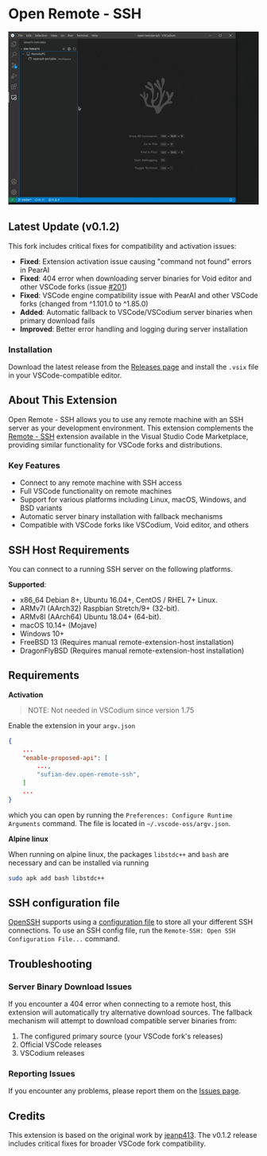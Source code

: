 # Open Remote - SSH

![Open Remote SSH](https://raw.githubusercontent.com/sufianWG/open-remote-ssh/master/docs/images/open-remote-ssh.gif)

## Latest Update (v0.1.2)

This fork includes critical fixes for compatibility and activation issues:
- **Fixed**: Extension activation issue causing "command not found" errors in PearAI
- **Fixed**: 404 error when downloading server binaries for Void editor and other VSCode forks (issue [#201](https://github.com/jeanp413/open-remote-ssh/issues/201))
- **Fixed**: VSCode engine compatibility issue with PearAI and other VSCode forks (changed from ^1.101.0 to ^1.85.0)
- **Added**: Automatic fallback to VSCode/VSCodium server binaries when primary download fails
- **Improved**: Better error handling and logging during server installation

### Installation

Download the latest release from the [Releases page](https://github.com/sufianWG/open-remote-ssh/releases) and install the `.vsix` file in your VSCode-compatible editor.

## About This Extension

Open Remote - SSH allows you to use any remote machine with an SSH server as your development environment. This extension complements the [Remote - SSH](https://marketplace.visualstudio.com/items?itemName=ms-vscode-remote.remote-ssh) extension available in the Visual Studio Code Marketplace, providing similar functionality for VSCode forks and distributions.

### Key Features

- Connect to any remote machine with SSH access
- Full VSCode functionality on remote machines
- Support for various platforms including Linux, macOS, Windows, and BSD variants
- Automatic server binary installation with fallback mechanisms
- Compatible with VSCode forks like VSCodium, Void editor, and others

## SSH Host Requirements
You can connect to a running SSH server on the following platforms.

**Supported**:

- x86_64 Debian 8+, Ubuntu 16.04+, CentOS / RHEL 7+ Linux.
- ARMv7l (AArch32) Raspbian Stretch/9+ (32-bit).
- ARMv8l (AArch64) Ubuntu 18.04+ (64-bit).
- macOS 10.14+ (Mojave)
- Windows 10+
- FreeBSD 13 (Requires manual remote-extension-host installation)
- DragonFlyBSD (Requires manual remote-extension-host installation)

## Requirements

**Activation**

> NOTE: Not needed in VSCodium since version 1.75

Enable the extension in your `argv.json`


```json
{
    ...
    "enable-proposed-api": [
        ...,
        "sufian-dev.open-remote-ssh",
    ]
    ...
}
```
which you can open by running the `Preferences: Configure Runtime Arguments` command.
The file is located in `~/.vscode-oss/argv.json`.

**Alpine linux**

When running on alpine linux, the packages `libstdc++` and `bash` are necessary and can be installed via
running
```bash
sudo apk add bash libstdc++
```

## SSH configuration file

[OpenSSH](https://www.openssh.com/) supports using a [configuration file](https://linuxize.com/post/using-the-ssh-config-file/) to store all your different SSH connections. To use an SSH config file, run the `Remote-SSH: Open SSH Configuration File...` command.

## Troubleshooting

### Server Binary Download Issues

If you encounter a 404 error when connecting to a remote host, this extension will automatically try alternative download sources. The fallback mechanism will attempt to download compatible server binaries from:
1. The configured primary source (your VSCode fork's releases)
2. Official VSCode releases
3. VSCodium releases

### Reporting Issues

If you encounter any problems, please report them on the [Issues page](https://github.com/sufianWG/open-remote-ssh/issues).

## Credits

This extension is based on the original work by [jeanp413](https://github.com/jeanp413/open-remote-ssh). The v0.1.2 release includes critical fixes for broader VSCode fork compatibility.
